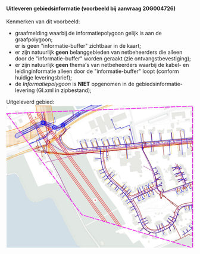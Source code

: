 #### Uitleveren gebiedsinformatie (voorbeeld bij aanvraag 20G004726)

Kenmerken van dit voorbeeld:
- graafmelding waarbij de informatiepolygoon gelijk is aan de graafpolygoon;  \
er is geen "informatie-buffer" zichtbaar in de kaart;
- er zijn natuurlijk **geen** belanggebieden van netbeheerders die alleen door de "informatie-buffer" worden geraakt (zie ontvangstbevestiging);
- er zijn natuurlijk **geen** thema's van netbeheerders waarbij de kabel- en leidinginformatie alleen door de "informatie-buffer" loopt (conform huidige leveringsbrief);
- de _Informatiepolygoon_ is **NIET** opgenomen in de gebiedsinformatie-levering (GI.xml in zipbestand);

Uitgeleverd gebied:  \
![aanvraag 20G004726 (met informatiepolygoon)](../images/aanvraag_20G004726_1-G-gelijk-I.jpg "aanvraag 20G004726")